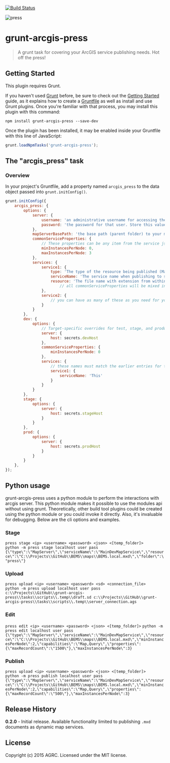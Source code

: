 [![Build Status](https://travis-ci.org/agrc/grunt-arcgis-press.svg?branch=master)](https://travis-ci.org/agrc/grunt-arcgis-press)

![press](https://cloud.githubusercontent.com/assets/325813/6882906/25168c48-d55c-11e4-851c-5fa3765fee68.png)
# grunt-arcgis-press

> A grunt task for covering your ArcGIS service publishing needs. Hot off the press!

## Getting Started
This plugin requires Grunt.

If you haven't used [Grunt](http://gruntjs.com/) before, be sure to check out the [Getting Started](http://gruntjs.com/getting-started) guide, as it explains how to create a [Gruntfile](http://gruntjs.com/sample-gruntfile) as well as install and use Grunt plugins. Once you're familiar with that process, you may install this plugin with this command:

```shell
npm install grunt-arcgis-press --save-dev
```

Once the plugin has been installed, it may be enabled inside your Gruntfile with this line of JavaScript:

```js
grunt.loadNpmTasks('grunt-arcgis-press');
```

## The "arcgis_press" task

### Overview
In your project's Gruntfile, add a property named `arcgis_press` to the data object passed into `grunt.initConfig()`.

```js
grunt.initConfig({
    arcgis_press: {
        options: {
            server: {
                username: 'an administrative username for accessing the /arcgis/admin page. Store this value in your secrets.json file.',
                password: 'the password for that user. Store this value in your secrets.json file.'
            },
            mapServerBasePath: 'the base path (parent folder) to your mxd\'s. This can be placed into your secrets.json file to allow for different project structures among developers.',
            commonServiceProperties: {
                // These properties can be any item from the service json. They will be mixed into all of services 
                minInstancesPerNode: 0,
                maxInstancesPerNode: 3
            },
            services: {
                service1: {
                    type: 'The type of the resource being published (MapServer|GpServer|Soe)',
                    serviceName: 'The service name when publishing to server',
                    resource: 'The file name with extension from within the serviceBasePath being published.'
                        // all commonServiceProperties will be mixed in with these
                },
                service2: {
                    // you can have as many of these as you need for your project.
                }
            }
        },
        dev: {
            options: {
                // Target-specific overrides for test, stage, and production go here. These override the service level entries.
                server: {
                    host: secrets.devHost
                },
                commonServiceProperties: {
                    minInstancesPerNode: 0
                },
                services: {
                    // these names must match the earlier entries for the overrides to link
                    service1: {
                        serviceName: 'This'
                    }
                }
            }
        },
        stage: {
            options: {
                server: {
                    host: secrets.stageHost
                }
            }
        },
        prod: {
            options: {
                server: {
                    host: secrets.prodHost
                }
            }
        }
    },
});
```

## Python usage
grunt-arcgis-press uses a python module to perform the interactions with arcgis server. This python module makes it possible to use the modules api without using grunt. Theoretically, other build tool plugins could be created using the python module or you could invoke it directly. Also, it's invaluable for debugging. Below are the cli options and examples. 

### Stage
`press stage <ip> <username> <password> <json> <[temp_folder]>`  
`python -m press stage localhost user pass {\"type\":\"MapServer\",\"serviceName\":\"MainDevMapService\",\"resource\":\"C:\\Projects\\GitHub\\BEMS\\maps\\BEMS.local.mxd\",\"folder\":\"press\"}`

### Upload
`press upload <ip> <username> <password> <sd> <connection_file>`  
`python -m press upload localhost user pass c:\\Projects\\GitHub\\grunt-arcgis-press\\tasks\\scripts\\.temp\\draft.sd c:\\Projects\\GitHub\\grunt-arcgis-press\\tasks\\scripts\\.temp\\server_connection.ags`

### Edit
`press edit <ip> <username> <password> <json> <[temp_folder]>` 
`python -m press edit localhost user pass {\"type\":\"MapServer\",\"serviceName\":\"MainDevMapService\",\"resource\":\"C:\\Projects\\GitHub\\BEMS\\maps\\BEMS.local.mxd\",\"minInstancesPerNode\":2,\"capabilities\":\"Map,Query\",\"properties\":{\"maxRecordCount\":\"1500\"},\"maxInstancesPerNode\":3}`

### Publish
`press upload <ip> <username> <password> <json> <[temp_folder]>`  
`python -m press publish localhost user pass {\"type\":\"MapServer\",\"serviceName\":\"MainDevMapService\",\"resource\":\"C:\\Projects\\GitHub\\BEMS\\maps\\BEMS.local.mxd\",\"minInstancesPerNode\":2,\"capabilities\":\"Map,Query\",\"properties\":{\"maxRecordCount\":\"500\"},\"maxInstancesPerNode\":3}`

## Release History
**0.2.0** - Initial release. Available functionality limited to publishing `.mxd` documents as dynamic map services. 

## License
Copyright (c) 2015 AGRC. Licensed under the MIT license.
